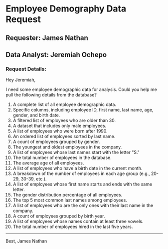 # Employee Demography Data Request

## Requester: James Nathan
## Data Analyst: Jeremiah Ochepo

### Request Details:

Hey Jeremiah,

I need some employee demographic data for analysis. Could you help me pull the following details from the database?

1. A complete list of all employee demographic data.
2. Specific columns, including employee ID, first name, last name, age, gender, and birth date.
3. A filtered list of employees who are older than 30.
4. A dataset that includes only male employees.
5. A list of employees who were born after 1990.
6. An ordered list of employees sorted by last name.
7. A count of employees grouped by gender.
8. The youngest and oldest employees in the company.
9. A list of employees whose last names start with the letter "S."
10. The total number of employees in the database.
11. The average age of all employees.
12. A list of employees who have a birth date in the current month.
13. A breakdown of the number of employees in each age group (e.g., 20-29, 30-39, etc.).
14. A list of employees whose first name starts and ends with the same letter.
15. The gender distribution percentage of all employees.
16. The top 5 most common last names among employees.
17. A list of employees who are the only ones with their last name in the company.
18. A count of employees grouped by birth year.
19. A list of employees whose names contain at least three vowels.
20. The total number of employees hired in the last five years.

---
Best,
James Nathan

